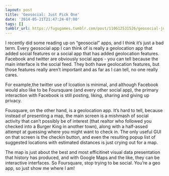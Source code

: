 ```yaml
---
layout: post
title: 'Geosocial: Just Pick One'
date: '2014-05-21T21:47:24-07:00'
tags: []
tumblr_url: https://fugugames.tumblr.com/post/110612531526/geosocial-just-pick-one
---
```

I recently did some reading up on “geosocial” apps, and I think it’s just a bad term. Every geosocial app I can think of is really a geolocation app that added social features or a social app that has added geolocation features. Facebook and twitter are obviously social apps - you can tell because the main interface is the social feed. They both have geolocation features, but those features really aren’t important and as far as I can tell, no one really cares.

For example,the twitter use of lcoation is minimal, and although Facebook would also like to be Foursquare (and every other social app), the primary interaction with Facebook is still posting, liking, sharing and giving up privacy.

Fousquare, on the other hand, is a geolocation app. It’s hard to tell, because instead of presenting a map, the main screen is a mishmash of social activity that can’t possibly be of interest (that realtor who followed you checked into a Burger King in another town), along with a half-assed attempt at guessing where you might want to check in. The only useful GUI on that screen is the checkin button, and even the resulting popup list of suggested locations with estimated distances is just crying out for a map.

The map is just about the best and most efficitinet visual data presentation that history has produced, and with Google Maps and the like, they can be interactive interfaces. So Foursquare, stop trying to be social. You’re a geo app, so just show me where I am!

